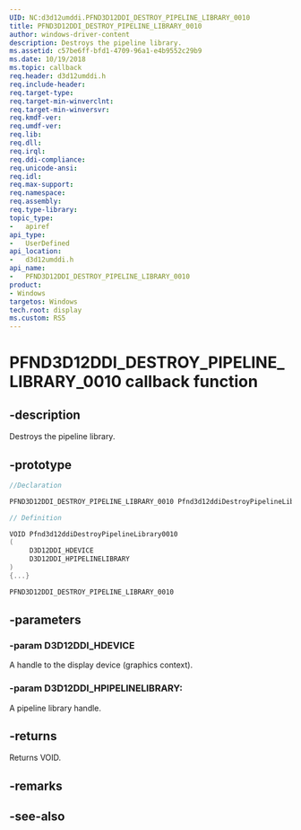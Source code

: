 ```yaml
---
UID: NC:d3d12umddi.PFND3D12DDI_DESTROY_PIPELINE_LIBRARY_0010
title: PFND3D12DDI_DESTROY_PIPELINE_LIBRARY_0010
author: windows-driver-content
description: Destroys the pipeline library.
ms.assetid: c57be6ff-bfd1-4709-96a1-e4b9552c29b9
ms.date: 10/19/2018
ms.topic: callback
req.header: d3d12umddi.h
req.include-header:
req.target-type:
req.target-min-winverclnt:
req.target-min-winversvr:
req.kmdf-ver:
req.umdf-ver:
req.lib:
req.dll:
req.irql: 
req.ddi-compliance:
req.unicode-ansi:
req.idl:
req.max-support:
req.namespace:
req.assembly:
req.type-library: 
topic_type: 
-	apiref
api_type: 
-	UserDefined
api_location: 
-	d3d12umddi.h
api_name: 
-	PFND3D12DDI_DESTROY_PIPELINE_LIBRARY_0010
product: 
- Windows
targetos: Windows
tech.root: display
ms.custom: RS5
---
```


# PFND3D12DDI_DESTROY_PIPELINE_LIBRARY_0010 callback function

## -description

Destroys the pipeline library.

## -prototype

```cpp
//Declaration

PFND3D12DDI_DESTROY_PIPELINE_LIBRARY_0010 Pfnd3d12ddiDestroyPipelineLibrary0010; 

// Definition

VOID Pfnd3d12ddiDestroyPipelineLibrary0010 
(
	 D3D12DDI_HDEVICE
	 D3D12DDI_HPIPELINELIBRARY
)
{...}

PFND3D12DDI_DESTROY_PIPELINE_LIBRARY_0010 


```

## -parameters

### -param D3D12DDI_HDEVICE  

A handle to the display device (graphics context).
 
### -param D3D12DDI_HPIPELINELIBRARY: 

A pipeline library handle.

## -returns

Returns VOID.

## -remarks




## -see-also
